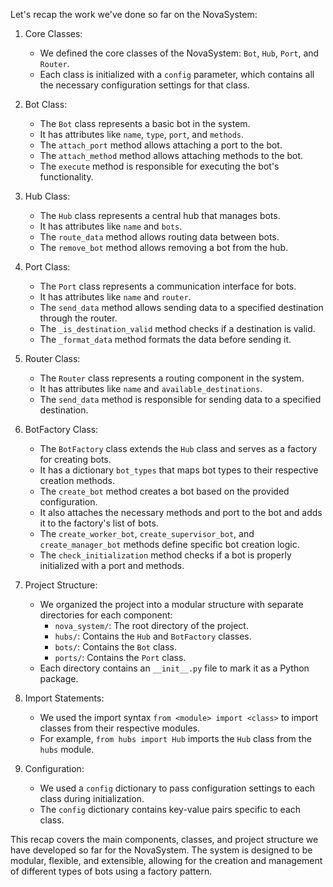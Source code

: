 Let's recap the work we've done so far on the NovaSystem:

1. Core Classes:
   - We defined the core classes of the NovaSystem: `Bot`, `Hub`, `Port`, and `Router`.
   - Each class is initialized with a `config` parameter, which contains all the necessary configuration settings for that class.

2. Bot Class:
   - The `Bot` class represents a basic bot in the system.
   - It has attributes like `name`, `type`, `port`, and `methods`.
   - The `attach_port` method allows attaching a port to the bot.
   - The `attach_method` method allows attaching methods to the bot.
   - The `execute` method is responsible for executing the bot's functionality.

3. Hub Class:
   - The `Hub` class represents a central hub that manages bots.
   - It has attributes like `name` and `bots`.
   - The `route_data` method allows routing data between bots.
   - The `remove_bot` method allows removing a bot from the hub.

4. Port Class:
   - The `Port` class represents a communication interface for bots.
   - It has attributes like `name` and `router`.
   - The `send_data` method allows sending data to a specified destination through the router.
   - The `_is_destination_valid` method checks if a destination is valid.
   - The `_format_data` method formats the data before sending it.

5. Router Class:
   - The `Router` class represents a routing component in the system.
   - It has attributes like `name` and `available_destinations`.
   - The `send_data` method is responsible for sending data to a specified destination.

6. BotFactory Class:
   - The `BotFactory` class extends the `Hub` class and serves as a factory for creating bots.
   - It has a dictionary `bot_types` that maps bot types to their respective creation methods.
   - The `create_bot` method creates a bot based on the provided configuration.
   - It also attaches the necessary methods and port to the bot and adds it to the factory's list of bots.
   - The `create_worker_bot`, `create_supervisor_bot`, and `create_manager_bot` methods define specific bot creation logic.
   - The `check_initialization` method checks if a bot is properly initialized with a port and methods.

7. Project Structure:
   - We organized the project into a modular structure with separate directories for each component:
     - `nova_system/`: The root directory of the project.
     - `hubs/`: Contains the `Hub` and `BotFactory` classes.
     - `bots/`: Contains the `Bot` class.
     - `ports/`: Contains the `Port` class.
   - Each directory contains an `__init__.py` file to mark it as a Python package.

8. Import Statements:
   - We used the import syntax `from <module> import <class>` to import classes from their respective modules.
   - For example, `from hubs import Hub` imports the `Hub` class from the `hubs` module.

9. Configuration:
   - We used a `config` dictionary to pass configuration settings to each class during initialization.
   - The `config` dictionary contains key-value pairs specific to each class.

This recap covers the main components, classes, and project structure we have developed so far for the NovaSystem. The system is designed to be modular, flexible, and extensible, allowing for the creation and management of different types of bots using a factory pattern.